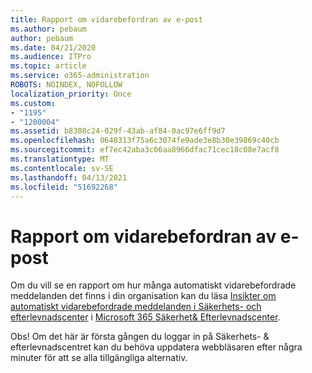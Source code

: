 ```yaml
---
title: Rapport om vidarebefordran av e-post
ms.author: pebaum
author: pebaum
ms.date: 04/21/2020
ms.audience: ITPro
ms.topic: article
ms.service: o365-administration
ROBOTS: NOINDEX, NOFOLLOW
localization_priority: Once
ms.custom:
- "1195"
- "1200004"
ms.assetid: b8308c24-029f-43ab-af84-0ac97e6ff9d7
ms.openlocfilehash: 0648313f75a6c3074fe9ade3e8b30e39869c40cb
ms.sourcegitcommit: ef7ec42aba3c06aa8966dfac71cec18c08e7acf8
ms.translationtype: MT
ms.contentlocale: sv-SE
ms.lasthandoff: 04/13/2021
ms.locfileid: "51692268"
---
```

# <a name="email-forwarding-report"></a>Rapport om vidarebefordran av e-post

Om du vill se en rapport om hur många automatiskt vidarebefordrade meddelanden det finns i din organisation kan du läsa [Insikter om automatiskt vidarebefordrade meddelanden i Säkerhets- och efterlevnadscenter](https://docs.microsoft.com/microsoft-365/security/office-365-security/mfi-auto-forwarded-messages-report) i [Microsoft 365 Säkerhet&amp; Efterlevnadscenter](https://protection.office.com/#/homepage).
  
Obs! Om det här är första gången du loggar in på Säkerhets- &amp; efterlevnadscentret kan du behöva uppdatera webbläsaren efter några minuter för att se alla tillgängliga alternativ.
  